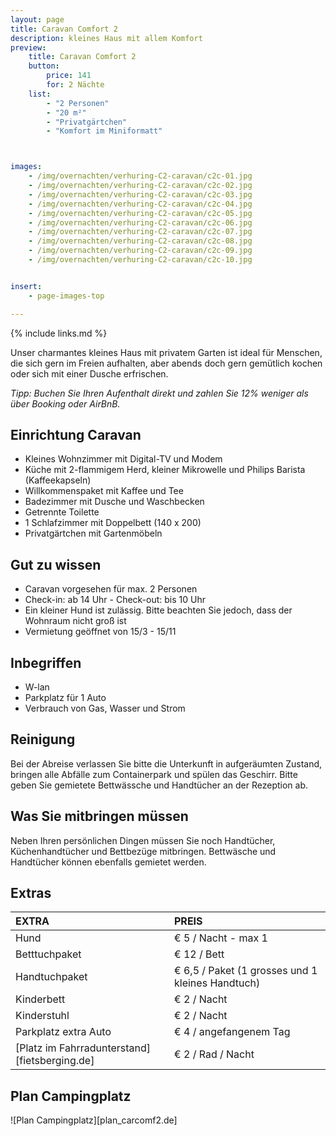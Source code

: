 ```yaml
---
layout: page
title: Caravan Comfort 2
description: kleines Haus mit allem Komfort
preview:
    title: Caravan Comfort 2
    button:
        price: 141
        for: 2 Nächte
    list:
        - "2 Personen"
        - "20 m²"
        - "Privatgärtchen"
        - "Komfort im Miniformatt"



images:
    - /img/overnachten/verhuring-C2-caravan/c2c-01.jpg
    - /img/overnachten/verhuring-C2-caravan/c2c-02.jpg
    - /img/overnachten/verhuring-C2-caravan/c2c-03.jpg
    - /img/overnachten/verhuring-C2-caravan/c2c-04.jpg
    - /img/overnachten/verhuring-C2-caravan/c2c-05.jpg
    - /img/overnachten/verhuring-C2-caravan/c2c-06.jpg
    - /img/overnachten/verhuring-C2-caravan/c2c-07.jpg
    - /img/overnachten/verhuring-C2-caravan/c2c-08.jpg
    - /img/overnachten/verhuring-C2-caravan/c2c-09.jpg
    - /img/overnachten/verhuring-C2-caravan/c2c-10.jpg


insert:
    - page-images-top

---
```


{% include links.md %}

Unser charmantes kleines Haus mit privatem Garten ist ideal für Menschen, die sich gern im Freien aufhalten, aber abends doch gern gemütlich kochen oder sich mit einer Dusche erfrischen.

*Tipp: Buchen Sie Ihren Aufenthalt direkt und zahlen Sie 12% weniger als über Booking oder AirBnB.*

## Einrichtung Caravan

- Kleines Wohnzimmer mit Digital-TV und Modem
- Küche mit 2-flammigem Herd, kleiner Mikrowelle und Philips Barista (Kaffeekapseln)
- Willkommenspaket mit Kaffee und Tee
- Badezimmer mit Dusche und Waschbecken
- Getrennte Toilette
- 1 Schlafzimmer mit Doppelbett (140 x 200)
- Privatgärtchen mit Gartenmöbeln

## Gut zu wissen

- Caravan vorgesehen für max. 2 Personen
- Check-in: ab 14 Uhr - Check-out: bis 10 Uhr
- Ein kleiner Hund ist zulässig. Bitte beachten Sie jedoch, dass der Wohnraum nicht groß ist
- Vermietung geöffnet von 15/3 - 15/11


## Inbegriffen
- W-lan
- Parkplatz für 1 Auto
- Verbrauch von Gas, Wasser und Strom

## Reinigung
Bei der Abreise verlassen Sie bitte die Unterkunft in aufgeräumten Zustand, bringen alle Abfälle zum Containerpark und spülen das Geschirr. Bitte geben Sie gemietete Bettwässche und Handtücher an der Rezeption ab.

## Was Sie mitbringen müssen
Neben Ihren persönlichen Dingen müssen Sie noch Handtücher, Küchenhandtücher und Bettbezüge mitbringen.
Bettwäsche und Handtücher können ebenfalls gemietet werden.



## Extras

EXTRA               | PREIS
:-------------------|:-----------|
Hund                | € 5 / Nacht - max 1
Betttuchpaket       | € 12 / Bett
Handtuchpaket       | € 6,5 / Paket (1 grosses und 1 kleines Handtuch)
Kinderbett           | € 2 / Nacht
Kinderstuhl         | € 2 / Nacht
Parkplatz extra Auto  | € 4 / angefangenem Tag
[Platz im Fahrradunterstand][fietsberging.de]| € 2 / Rad / Nacht



## Plan Campingplatz

![Plan Campingplatz][plan_carcomf2.de]
